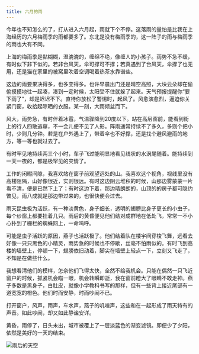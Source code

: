 ```yaml
---
title: 六月的雨
---
```


今年也不知怎么的了，打从进入六月起，雨就下个不停。这落雨的量怕是比我在上海经历的六月梅雨季的雨都要多了。东北是没有梅雨季的，这一阵子的雨与梅雨季的雨也大有不同。

上海的梅雨季是黏糊糊，湿漉漉的，缠绵不绝，像缠人的小孩子。雨势不急不缓，有时似下非下似的。若非台风天，伞可撑可不撑；若真遇到了台风天，伞撑了也无用，还是猫在家里的被窝里吹着空调喝着热茶水靠谱些。

这边的雨要果决得多，也多变得多。也许早晨出门还是晴空高照，大块云朵却在偷偷摸摸地往一起凑，凑到一定时候，太阳受不住就躲了起来。天气预报提醒你“要下雨了”，却是迟迟不下。直待你放松了警惕时，起风了。风愈演愈烈，逼迫你关紧门窗，收拾起晾晒的衣服。某一刻，大雨倾盆而下。

风大，雨势急，有时伴着冰雹，气温骤降到20度以下。站在高层窗前，能看到街上的行人四散逃窜，不一会儿便不见了人影。阵雨通常持续不了多久，多则个把小时，少则几分钟。若是在户外遇上了，带着伞也不好撑，还是找个避风避雨的地方，等一等也就过去了。

有时罕见地持续两三个小时，车子飞过能明显地看见线状的水涡尾随着。能持续到一天一夜的，都是极罕见的灾情了。

工作的闲暇间隙，我喜欢站在窗子前观望远处的山。我喜欢这个视角，视线里没有高楼阻隔，山好像很近，实则很远。有时这边阴云堆积的时候，山那边雾蒙蒙一片看不清，便是已然下上了；有时这边下着，那边晴朗朗的，山顶的的房子都可隐约瞥见，雨八成就是那边带过来的，也很快便会过去。

雨天昆虫极为活跃，有一种淡黄色，身子细长，透明的翅膀比身子更长的小虫子，每个纱窗上都要挂着几只。雨后的黄昏便见他们结对成群地在低处飞，常常一不小心扑到了栅栏的蜘蛛网上，一命呜呼。

可能是虫子活跃的原因，燕子也活跃极了。他们结着队在楼宇间穿梭飞舞，远看去好像一只只黑色的小精灵，雨势急的时候也不停歇，丝毫不怕雨似的。有时飞到高楼的墙壁上，停顿一下，翅膀依旧动着，脚尖在墙壁上轻点一下，立刻又飞走了，不知是在做些什么。

我想看清他们的模样，怎奈他们飞得太快，全然不给我机会。只能在偶然一只飞近窗户的时候，抓紧机会瞄一眼，机会转瞬即逝，我在窗前瞪大了眼睛不敢走神。燕子多数是黑身子，白肚皮，就像小学教科书写的那样，但有一些背上接近尾部有一道宽宽的橙色。他们时而安静，时而吵闹不已。

打开窗户，风声，雨声，车水声，燕子的叽喳声，这些和在一起形成了雨天特有的声音。如此吵闹，却又如此静谧安详。

黄昏，雨停了，日头未出，城市被覆上了一层淡蓝色的渐变滤镜。即便少了夕阳，依然是美好的一天的结束。

![雨后的天空](/img/after_rain.jpg)
